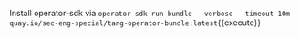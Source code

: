 Install operator-sdk via `operator-sdk run bundle --verbose --timeout 10m quay.io/sec-eng-special/tang-operator-bundle:latest`{{execute}}
